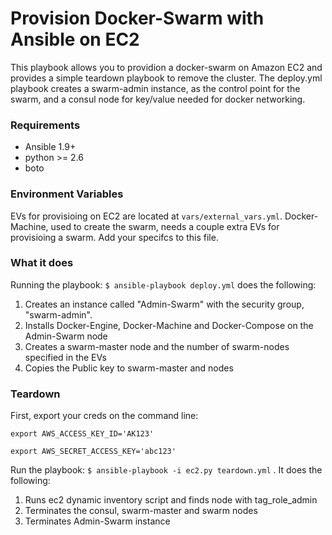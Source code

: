 # Provision Docker-Swarm with Ansible on EC2

This playbook allows you to providion a docker-swarm on Amazon EC2 and provides a simple teardown playbook to remove the cluster. The deploy.yml playbook creates a swarm-admin instance, as the control point for the swarm, and a consul node for key/value needed for docker networking.

### Requirements
   * Ansible 1.9+
   * python >= 2.6
   * boto

### Environment Variables
EVs for provisioing on EC2 are located at `vars/external_vars.yml`. Docker-Machine, used to create the swarm, needs a couple extra EVs for provisioing a swarm. Add your specifcs to this file.

### What it does
Running the playbook: `$ ansible-playbook deploy.yml` does the following:

1. Creates  an instance called "Admin-Swarm" with the security group, "swarm-admin".
1. Installs Docker-Engine, Docker-Machine and Docker-Compose on the Admin-Swarm node
1. Creates a swarm-master node and the number of swarm-nodes specified in the EVs
1. Copies the Public key to swarm-master and nodes

### Teardown
First, export your creds on the command line:

``export AWS_ACCESS_KEY_ID='AK123'``

``export AWS_SECRET_ACCESS_KEY='abc123'``
    
Run the playbook: `$ ansible-playbook -i ec2.py teardown.yml` . It does the following:

1. Runs ec2 dynamic inventory script and finds node with tag_role_admin
2. Terminates the consul, swarm-master and swarm nodes
3. Terminates Admin-Swarm instance
